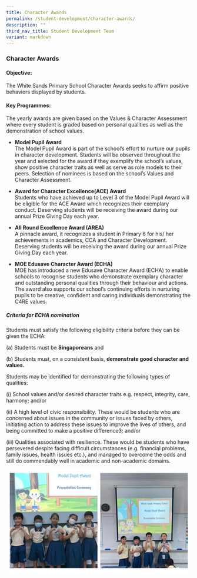 ```yaml
---
title: Character Awards
permalink: /student-development/character-awards/
description: ""
third_nav_title: Student Development Team
variant: markdown
---
```

### **Character Awards**
#### **Objective:**
The White Sands Primary School Character Awards seeks to affirm positive behaviors displayed by students.

#### **Key Programmes:**
The yearly awards are given based on the Values &amp; Character Assessment where every student is graded based on personal qualities as well as the demonstration of school values.

*   **Model Pupil Award**<br>The Model Pupil Award is part of the school’s effort to nurture our pupils in character development. Students will be observed throughout the year and selected for the award if they exemplify the school’s values, show positive character traits as well as serve as role models to their peers. Selection of nominees is based on the school’s Values and Character Assessment.


*   **Award for Character Excellence(ACE) Award**<br>Students who have achieved up to Level 3 of the Model Pupil Award will be eligible for the ACE Award which recognizes their exemplary conduct. Deserving students will be receiving the award during our annual Prize Giving Day each year.


*   **All Round Excellence Award (AREA)**<br>A pinnacle award, it recognizes a student in Primary 6 for his/ her achievements in academics, CCA and Character Development. Deserving students will be receiving the award during our annual Prize Giving Day each year.

*   **MOE Edusave Character Award (ECHA)**<br>MOE has introduced a new Edusave Character Award (ECHA) to enable schools to recognise students who demonstrate exemplary character and outstanding personal qualities through their behaviour and actions. The award also supports our school’s continuing efforts in nurturing pupils to be creative, confident and caring individuals demonstrating the C4RE values.

##### **Criteria for ECHA nomination**


Students must satisfy the following eligibility criteria before they can be given the ECHA:

(a) Students must be **Singaporeans** and

(b) Students must, on a consistent basis, **demonstrate good character and values.**

Students may be identified for demonstrating the following types of qualities:

(i) School values and/or desired character traits e.g. respect, integrity, care, harmony; and/or

(ii) A high level of civic responsibility. These would be students who are concerned about issues in the community or issues faced by others, initiating action to address these issues to improve the lives of others, and being committed to make a positive difference3; and/or

(iii) Qualities associated with resilience. These would be students who have persevered despite facing difficult circumstances (e.g. financial problems, family issues, health issues etc.), and managed to overcome the odds and still do commendably well in academic and non-academic domains.

![](/images/Character_Awards.jpg)
